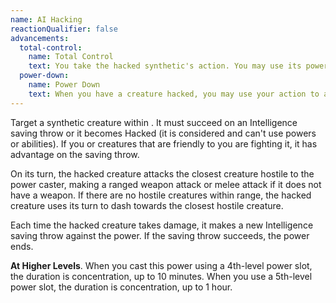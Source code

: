 ```yaml
---
name: AI Hacking
reactionQualifier: false
advancements:
  total-control:
    name: Total Control
    text: You take the hacked synthetic's action. You may use its powers and abilities.
  power-down:
    name: Power Down
    text: When you have a creature hacked, you may use your action to attempt to shut it down. To do so, make an Intelligence check contested by the hacked creature's Intelligence check. If you win the contest, the creature becomes incapacitated for 1 hour and the power ends.
---
```

Target a synthetic creature within <me-distance length="90" />. It must succeed on an Intelligence saving throw or it becomes Hacked (it is considered
<me-condition id="charmed"/> and can't use powers or abilities). If you or creatures that are friendly to you are fighting it, it has advantage
on the saving throw.

On its turn, the hacked creature attacks the closest creature hostile to the power caster, making a ranged weapon
attack or melee attack if it does not have a weapon. If there are no hostile creatures within range, the hacked
creature uses its turn to dash towards the closest hostile creature.

Each time the hacked creature takes damage, it makes a new Intelligence saving throw against the power. If the saving throw
succeeds, the power ends.

__At Higher Levels__. When you cast this power using a 4th-level power slot, the duration is concentration, up to 10
minutes. When you use a 5th-level power slot, the duration is concentration, up to 1 hour.

